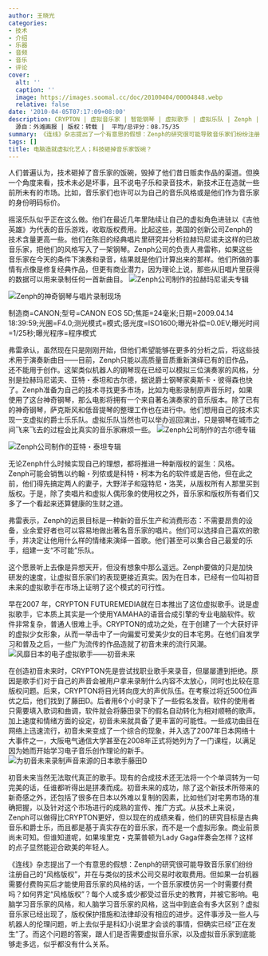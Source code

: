 ```yaml
---
author: 王晓光
categories:
- 技术
- 介绍
- 乐器
- 音频
- 音乐
- 评论
cover:
  alt: ''
  caption: ''
  image: https://images.soomal.cc/doc/20100404/00004848.webp
  relative: false
date: '2010-04-05T07:17:09+08:00'
description: CRYPTON | 虚拟音乐家 | 智能钢琴 | 虚拟歌手 | 虚拟乐队 | Zenph | 风格版权 | 虚拟演奏家 | 初音未来 |
  源自：外滩画报 | 版权：转载 |  平均/总评分：08.75/35
summary: 《连线》杂志提出了一个有意思的假想：Zenph的研究很可能导致音乐家们纷纷注册自己的“风格版权”，并在与类似的技术公司交易时收取费用。但如果一台机器需要付费购买后才能使用音乐家的风格的话，一个音乐家模仿另一个时需要付费吗？如何界定“风格版权”？每个人或多或少都受过音乐史的教育，并被它影响。电脑学习音乐家的风格，和人脑学习音乐家的风格，这当中到底会有多大区别？
tags: []
title: 电脑造就虚拟化艺人；科技砸掉音乐家饭碗？
---
```


人们普遍认为，技术砸掉了音乐家的饭碗，毁掉了他们昔日贩卖作品的渠道。但换一个角度来看，技术未必是坏事，且不说电子乐和录音技术，新技术正在造就一些前所未有的市场。比如，音乐家们也许可以为自己的音乐风格或是他们作为音乐家的身份明码标价。

摇滚乐队似乎正在这么做。他们在最近几年里陆续让自己的虚拟角色进驻以《吉他英雄》为代表的音乐游戏，收取版权费用。比起这些，美国的创新公司Zenph的技术含量更高一些。他们在陈旧的经典唱片里研究并分析拉赫玛尼诺夫这样的已故音乐家，把他们的风格写入了一架钢琴。Zenph公司的负责人弗雷称，如果这些音乐家在今天的条件下演奏和录音，结果就是他们计算出来的那样。他们所做的事情有点像是修复经典作品，但更有商业潜力，因为理论上说，那些从旧唱片里获得的数据可以用来录制任何一首新曲目。
![Zenph公司制作的拉赫玛尼诺夫专辑](https://images.soomal.cc/doc/20100404/00004848.webp)




![Zenph的神奇钢琴与唱片录制现场](https://images.soomal.cc/doc/20100404/00004851.webp)

制造商=CANON;型号=CANON EOS 5D;焦距=24毫米;日期=2009.04.14 18:39:59;光圈=F4.0;测光模式=模式;感光度=ISO1600;曝光补偿=0.0EV;曝光时间=1/25秒;曝光程序=程序模式



弗雷承认，虽然现在只是刚刚开始，但他们希望能够在更多的分析之后，将这些技术用于演奏新曲目――目前，Zenph只能以高质量音质重新演绎已有的旧作品，还不能用于创作。这架类似机器人的钢琴现在已经可以模拟三位演奏家的风格，分别是拉赫玛尼诺夫、亚特・泰坦和古尔德，据说爵士钢琴家奥斯卡・彼得森也快了。Zenph准备为自己的技术寻找更多市场，比如为电影录制原声音乐时，如果使用了这台神奇钢琴，那么电影将拥有一个来自著名演奏家的音乐版本。除了已有的神奇钢琴，萨克斯风和低音提琴的整理工作也在进行中。他们想用自己的技术实现一支虚拟的爵士乐乐队。虚拟乐队当然也可以举办巡回演出，只是钢琴在城市之间飞来飞去的过程会比真实的音乐家麻烦一些。
![Zenph公司制作的古尔德专辑](https://images.soomal.cc/doc/20100404/00004849.webp)




![Zenph公司制作的亚特・泰坦专辑](https://images.soomal.cc/doc/20100404/00004850.webp)





无论Zenph什么时候实现自己的理想，都将推进一种新版权的诞生：风格。Zenph可能会销售以约翰・列侬或是科特・柯本为名的软件或是吉他，但在此之前，他们得先搞定两人的妻子，大野洋子和寇特尼・洛芙，从版权所有人那里买到版权。于是，除了卖唱片和虚拟人偶形象的使用权之外，音乐家和版权所有者们又多了一个看起来还算健康的生财之道。

弗雷表示，Zenph的远景目标是一种新的音乐生产和消费形态：不需要昂贵的设备，业余爱好者也可以容易地做出著名音乐家的唱片。他们可以选择自己喜欢的歌手，并决定让他用什么样的情绪来演绎一首歌。他们甚至可以集合自己最爱的乐手，组建一支“不可能”乐队。

这个愿景听上去像是异想天开，但没有想象中那么遥远。Zenph要做的只是加快研发的速度，让虚拟音乐家们的表现更接近真实。因为在日本，已经有一位叫初音未来的虚拟歌手在市场上证明了这个模式的可行性。

早在2007 年，CRYPTON FUTUREMEDIA就在日本推出了这位虚拟歌手。说是虚拟歌手，它本质上其实是一个使用YAMAHA的语音合成引擎的专业电脑软件。软件非常复杂，普通人很难上手。CRYPTON的成功之处，在于创建了一个大获好评的虚拟少女形象，从而一举击中了一向偏爱可爱美少女的日本宅男。在他们自发学习和普及之后，一些广为流传的作品造就了初音未来的流行风潮。
![风靡日本的电子虚拟歌手――初音未来](https://images.soomal.cc/doc/20100404/00004852.webp)





在创造初音未来时，CRYPTON先是尝试找职业歌手来录音，但屡屡遭到拒绝。原因是歌手们对于自己的声音会被用户拿来录制什么内容不太放心，同时也比较在意版权问题。后来，CRYPTON将目光转向庞大的声优队伍。在考察过将近500位声优之后，他们找到了藤田D。后者用6个小时录下了一些假名发音。软件的使用者只需要填入歌词和曲调，软件就会将藤田录下的假名自动转化为相对顺畅的歌声。加上速度和情绪方面的设定，初音未来就具备了更丰富的可能性。一些成功曲目在网络上迅速流行，初音未来变成了一个综合的现象，并入选了2007年日本网络十大事件之一，大阪电气通信大学甚至在2008年正式将她列为了一门课程，以满足因为她而开始学习电子音乐创作理论的新手。
![为初音未来录制声音来源的日本歌手藤田D](https://images.soomal.cc/doc/20100404/00004853.webp)





初音未来当然无法取代真正的歌手。现有的合成技术还无法将一个个单词转为一句完美的话，任谁都听得出是拼凑而成。初音未来的成功，除了这个新技术所带来的新奇感之外，还包括了很多在日本以外难以复制的因素，比如他们对宅男市场的准确把握，以及针对这个市场进行的成熟的宣传、推广方式。从技术上来说，Zenph可以做得比CRYPTON更好，但以现在的成绩来看，他们的研究目标是古典音乐和爵士乐，而且都是基于真实存在的音乐家，而不是一个虚拟形象。商业前景尚未可知。但谁知道呢，如果埃里克・克莱普顿为Lady Gaga伴奏会怎样？这样的点子显然能迎合欧美的年轻人。

《连线》杂志提出了一个有意思的假想：Zenph的研究很可能导致音乐家们纷纷注册自己的“风格版权”，并在与类似的技术公司交易时收取费用。但如果一台机器需要付费购买后才能使用音乐家的风格的话，一个音乐家模仿另一个时需要付费吗？如何界定“风格版权”？每个人或多或少都受过音乐史的教育，并被它影响。电脑学习音乐家的风格，和人脑学习音乐家的风格，这当中到底会有多大区别？虚拟音乐家已经出现了，版权保护措施和法律却没有相应的进步。这件事涉及一些人与机器人的伦理问题，听上去似乎是科幻小说里才会谈的事情，但确实已经“正在发生”了。而这个问题的答案，跟人们是否需要虚拟音乐家，以及虚拟音乐家到底能够走多远，似乎都没有什么关系。